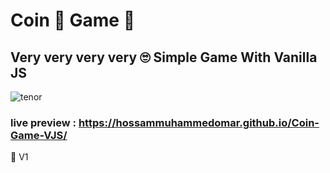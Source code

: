 # Coin 📀 Game 🤸
## Very very very very 🙄 Simple Game With Vanilla JS

![tenor](https://user-images.githubusercontent.com/49618856/92133334-8b279e80-ee08-11ea-8e76-baea3865eb73.gif)

### live preview  : https://hossammuhammedomar.github.io/Coin-Game-VJS/
🔴 V1
